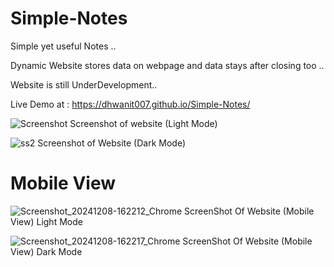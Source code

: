# Simple-Notes

Simple yet useful Notes ..

Dynamic Website stores data on webpage and data stays after closing too ..

Website is still UnderDevelopment..

Live Demo at : https://dhwanit007.github.io/Simple-Notes/

![Screenshot](https://github.com/user-attachments/assets/fc998b26-de5a-4f9c-9e0b-f7479ad63c07)
Screenshot of website (Light Mode)




![ss2](https://github.com/user-attachments/assets/a2d45317-2046-42e0-8c4b-7ab3c8327820)
Screenshot of Website (Dark Mode)


# Mobile View


![Screenshot_20241208-162212_Chrome](https://github.com/user-attachments/assets/dbd4a1d6-e148-479d-bcc0-878fb443d123)
ScreenShot Of Website (Mobile View) Light Mode 


![Screenshot_20241208-162217_Chrome](https://github.com/user-attachments/assets/97d98d9b-ef1a-4f15-a211-3d16ee935112)
ScreenShot Of Website (Mobile View) Dark Mode
